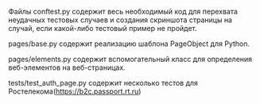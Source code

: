 Файлы conftest.py содержит весь необходимый код для перехвата неудачных тестовых случаев и создания скриншота страницы на случай, если какой-либо тестовый пример не пройдет.

pages/base.py содержит реализацию шаблона PageObject для Python.

pages/elements.py содержит вспомогательный класс для определения веб-элементов на веб-страницах.

tests/test_auth_page.py содержит несколько тестов для Ростелекома(https://b2c.passport.rt.ru)
